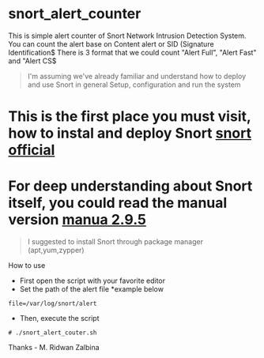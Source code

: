 # snort_alert_counter
This is simple alert counter of Snort Network Intrusion Detection System.
You can count the alert base on Content alert or SID (Signature Identification$
There is 3 format that we could count "Alert Full", "Alert Fast" and "Alert CS$
> I'm assuming we've already familiar and understand how to deploy and use Snort in general
> Setup, configuration and run the system


# This is the first place you must visit, how to instal and deploy Snort [snort official](http://snort.org)
# For deep understanding about Snort itself, you could read the manual version [manua 2.9.5](http://187.7.106.14/emmonks/seguranca3/Pratica5/snort_manual.pdf)

> I suggested to install Snort through package manager (apt,yum,zypper)

How to use

* First open the script with your favorite editor
* Set the path of the alert file *example below

```
file=/var/log/snort/alert
```

* Then, execute the script

```
# ./snort_alert_couter.sh
```

Thanks - M. Ridwan Zalbina

